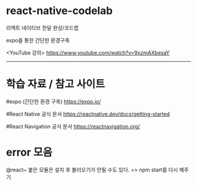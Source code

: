 # react-native-codelab
리엑트 네이티브 한달 완성/코드랩

expo를 통한 간단한 환경구축 

<YouTube 강의>
https://www.youtube.com/watch?v=9xzmAXbesaY

------

# 학습 자료 / 참고 사이트

#expo (간단한 환경 구축)
https://expo.io/

#React Native 공식 문서
https://reactnative.dev/docs/getting-started

#React Navigation 공식 문서
https://reactnavigation.org/



# error 모음

@react~ 붙은 모듈은 설치 후 불러오기가 안될 수도 있다. => npm start를 다시 해주기



